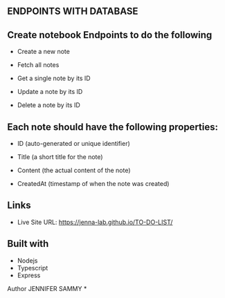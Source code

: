  ## ENDPOINTS WITH DATABASE

## Create notebook Endpoints to do the following 

- Create a new note 

- Fetch all notes 

- Get a single note by its ID 

- Update a note by its ID 

- Delete a note by its ID 

 

## Each note should have the following properties: 

- ID (auto-generated or unique identifier) 

- Title (a short title for the note) 

- Content (the actual content of the note) 

- CreatedAt (timestamp of when the note was created) 

## Links
- Live Site URL: https://jenna-lab.github.io/TO-DO-LIST/

## Built with
- Nodejs
- Typescript
- Express

Author
JENNIFER SAMMY *